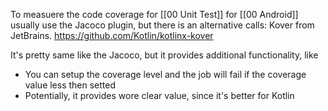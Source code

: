 To measuere the code coverage for [[00 Unit Test]] for [[00 Android]] usually use the Jacoco plugin, but there is an alternative calls:
Kover from JetBrains.
https://github.com/Kotlin/kotlinx-kover

It's pretty same like the Jacoco, but it provides additional functionality, like 
* You can setup the coverage level and the job will fail if the coverage value less then setted
* Potentially, it provides wore clear value, since it's better for Kotlin
